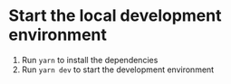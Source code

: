 # Start the local development environment

1. Run `yarn` to install the dependencies
2. Run  `yarn dev` to start the development environment

